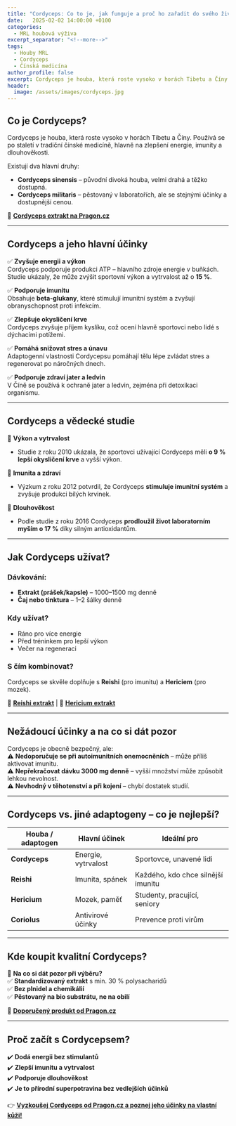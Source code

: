 ```yaml
---
title: "Cordyceps: Co to je, jak funguje a proč ho zařadit do svého života?"
date:   2025-02-02 14:00:00 +0100
categories: 
  - MRL houbová výživa
excerpt_separator: "<!--more-->"
tags:
  - Houby MRL
  - Cordyceps
  - Čínská medicína
author_profile: false
excerpt: Cordyceps je houba, která roste vysoko v horách Tibetu a Číny. Používá se po staletí v tradiční čínské medicíně, hlavně na zlepšení energie, imunity a dlouhověkosti. 
header:
  image: /assets/images/cordyceps.jpg
---
```


## **Co je Cordyceps?**  
Cordyceps je houba, která roste vysoko v horách Tibetu a Číny. Používá se po staletí v tradiční čínské medicíně, hlavně na zlepšení energie, imunity a dlouhověkosti.  

Existují dva hlavní druhy:  
- **Cordyceps sinensis** – původní divoká houba, velmi drahá a těžko dostupná.  
- **Cordyceps militaris** – pěstovaný v laboratořích, ale se stejnými účinky a dostupnější cenou.  

🔗 [**Cordyceps extrakt na Pragon.cz**](https://www.pragon.cz/cordyceps-mrl-housenice-cinska-c467)  

---

## **Cordyceps a jeho hlavní účinky**  

✅ **Zvyšuje energii a výkon**  
Cordyceps podporuje produkci ATP – hlavního zdroje energie v buňkách. Studie ukázaly, že může zvýšit sportovní výkon a vytrvalost až o **15 %**.  

✅ **Podporuje imunitu**  
Obsahuje **beta-glukany**, které stimulují imunitní systém a zvyšují obranyschopnost proti infekcím.  

✅ **Zlepšuje okysličení krve**  
Cordyceps zvyšuje příjem kyslíku, což ocení hlavně sportovci nebo lidé s dýchacími potížemi.  

✅ **Pomáhá snižovat stres a únavu**  
Adaptogenní vlastnosti Cordycepsu pomáhají tělu lépe zvládat stres a regenerovat po náročných dnech.  

✅ **Podporuje zdraví jater a ledvin**  
V Číně se používá k ochraně jater a ledvin, zejména při detoxikaci organismu.  

---

## **Cordyceps a vědecké studie**  

📌 **Výkon a vytrvalost**  
- Studie z roku 2010 ukázala, že sportovci užívající Cordyceps měli **o 9 % lepší okysličení krve** a vyšší výkon.  

📌 **Imunita a zdraví**  
- Výzkum z roku 2012 potvrdil, že Cordyceps **stimuluje imunitní systém** a zvyšuje produkci bílých krvinek.  

📌 **Dlouhověkost**  
- Podle studie z roku 2016 Cordyceps **prodloužil život laboratorním myším o 17 %** díky silným antioxidantům.  

---

## **Jak Cordyceps užívat?**  

### **Dávkování:**  
- **Extrakt (prášek/kapsle)** – 1000–1500 mg denně  
- **Čaj nebo tinktura** – 1–2 šálky denně  

### **Kdy užívat?**  
- Ráno pro více energie  
- Před tréninkem pro lepší výkon  
- Večer na regeneraci  

### **S čím kombinovat?**  
Cordyceps se skvěle doplňuje s **Reishi** (pro imunitu) a **Hericiem** (pro mozek).  

🔗 [**Reishi extrakt**](https://www.pragon.cz/reishi-mrl-lesklokorka-leskla-c474) | 🔗 [**Hericium extrakt**](https://www.pragon.cz/hericium-mrl-koralovec-jezaty-lvi-hriva-c469)  

---

## **Nežádoucí účinky a na co si dát pozor**  

Cordyceps je obecně bezpečný, ale:  
⚠️ **Nedoporučuje se při autoimunitních onemocněních** – může příliš aktivovat imunitu.  
⚠️ **Nepřekračovat dávku 3000 mg denně** – vyšší množství může způsobit lehkou nevolnost.  
⚠️ **Nevhodný v těhotenství a při kojení** – chybí dostatek studií.  

---

## **Cordyceps vs. jiné adaptogeny – co je nejlepší?**  

| Houba / adaptogen | Hlavní účinek | Ideální pro |  
|-------------------|--------------|------------|  
| **Cordyceps** | Energie, vytrvalost | Sportovce, unavené lidi |  
| **Reishi** | Imunita, spánek | Každého, kdo chce silnější imunitu |  
| **Hericium** | Mozek, paměť | Studenty, pracující, seniory |  
| **Coriolus** | Antivirové účinky | Prevence proti virům |  

---

## **Kde koupit kvalitní Cordyceps?**  

📌 **Na co si dát pozor při výběru?**  
✅ **Standardizovaný extrakt** s min. 30 % polysacharidů  
✅ **Bez plnidel a chemikálií**  
✅ **Pěstovaný na bio substrátu, ne na obilí**  

🔗 [**Doporučený produkt od Pragon.cz**](https://www.pragon.cz/cordyceps-mrl-housenice-cinska-c467)  

---

## **Proč začít s Cordycepsem?**  

✔️ **Dodá energii bez stimulantů**  
✔️ **Zlepší imunitu a vytrvalost**  
✔️ **Podporuje dlouhověkost**  
✔️ **Je to přírodní superpotravina bez vedlejších účinků**  

👉 [**Vyzkoušej Cordyceps od Pragon.cz a poznej jeho účinky na vlastní kůži!**](https://www.pragon.cz/cordyceps-mrl-housenice-cinska-c467)  
